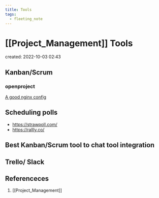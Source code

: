 ```yaml
---
title: Tools
tags:
  - fleeting_note
---
```


# [[Project_Management]] Tools
created: 2022-10-03 02:43

## Kanban/Scrum

### openproject
[A good nginx config](https://datmt.com/management/setup-openproject-with-docker-nginxwith-ssl/)


## Scheduling polls
- https://strawpoll.com/
- https://rallly.co/


## Best Kanban/Scrum tool to chat tool integration

## Trello/ Slack

## Referenceces
1. [[Project_Management]]
